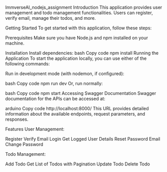 ImmverseAI_nodejs_assignment
Introduction
This application provides user management and todo management functionalities. Users can register, verify email, manage their todos, and more.

Getting Started
To get started with this application, follow these steps:

Prerequisites
Make sure you have Node.js and npm installed on your machine.

Installation
Install dependencies:
bash
Copy code
npm install
Running the Application
To start the application locally, you can use either of the following commands:

Run in development mode (with nodemon, if configured):

bash
Copy code
npm run dev
Or, run normally:

bash
Copy code
npm start
Accessing Swagger Documentation
Swagger documentation for the APIs can be accessed at:

arduino
Copy code
http://localhost:8000/
This URL provides detailed information about the available endpoints, request parameters, and responses.

Features
User Management:

Register
Verify Email
Login
Get Logged User Details
Reset Password Email
Change Password

Todo Management:

Add Todo
Get List of Todos with Pagination
Update Todo
Delete Todo

